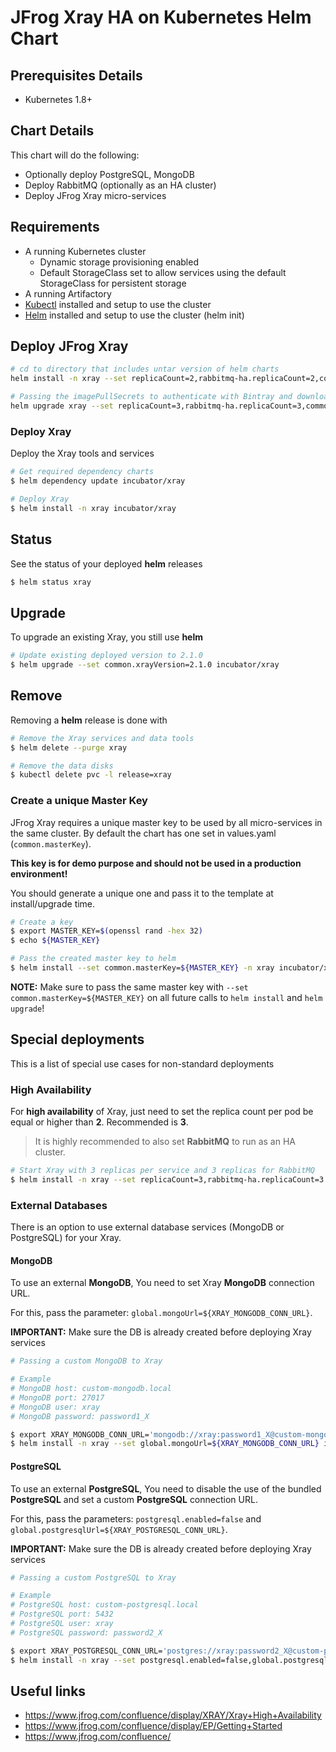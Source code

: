 # JFrog Xray HA on Kubernetes Helm Chart

## Prerequisites Details

* Kubernetes 1.8+

## Chart Details
This chart will do the following:

* Optionally deploy PostgreSQL, MongoDB
* Deploy RabbitMQ (optionally as an HA cluster)
* Deploy JFrog Xray micro-services

## Requirements
- A running Kubernetes cluster
  - Dynamic storage provisioning enabled
  - Default StorageClass set to allow services using the default StorageClass for persistent storage
- A running Artifactory
- [Kubectl](https://kubernetes.io/docs/tasks/tools/install-kubectl/) installed and setup to use the cluster
- [Helm](https://helm.sh/) installed and setup to use the cluster (helm init)


## Deploy JFrog Xray
```bash
# cd to directory that includes untar version of helm charts
helm install -n xray --set replicaCount=2,rabbitmq-ha.replicaCount=2,common.masterKey=${MASTER_KEY} incubator/xray

# Passing the imagePullSecrets to authenticate with Bintray and download E+ docker images. 
helm upgrade xray --set replicaCount=3,rabbitmq-ha.replicaCount=3,common.masterKey=${MASTER_KEY} incubator/xray
```

### Deploy Xray
Deploy the Xray tools and services
```bash
# Get required dependency charts
$ helm dependency update incubator/xray

# Deploy Xray
$ helm install -n xray incubator/xray
```

## Status
See the status of your deployed **helm** releases
```bash
$ helm status xray 
```

## Upgrade
To upgrade an existing Xray, you still use **helm**
```bash
# Update existing deployed version to 2.1.0
$ helm upgrade --set common.xrayVersion=2.1.0 incubator/xray
```

## Remove
Removing a **helm** release is done with
```bash
# Remove the Xray services and data tools
$ helm delete --purge xray

# Remove the data disks
$ kubectl delete pvc -l release=xray
```

### Create a unique Master Key
JFrog Xray requires a unique master key to be used by all micro-services in the same cluster. By default the chart has one set in values.yaml (`common.masterKey`).

**This key is for demo purpose and should not be used in a production environment!**

You should generate a unique one and pass it to the template at install/upgrade time.
```bash
# Create a key
$ export MASTER_KEY=$(openssl rand -hex 32)
$ echo ${MASTER_KEY}

# Pass the created master key to helm
$ helm install --set common.masterKey=${MASTER_KEY} -n xray incubator/xray
```
**NOTE:** Make sure to pass the same master key with `--set common.masterKey=${MASTER_KEY}` on all future calls to `helm install` and `helm upgrade`!

## Special deployments
This is a list of special use cases for non-standard deployments

### High Availability
For **high availability** of Xray, just need to set the replica count per pod be equal or higher than **2**. Recommended is **3**.
> It is highly recommended to also set **RabbitMQ** to run as an HA cluster.
```bash
# Start Xray with 3 replicas per service and 3 replicas for RabbitMQ
$ helm install -n xray --set replicaCount=3,rabbitmq-ha.replicaCount=3 incubator/xray
```

### External Databases
There is an option to use external database services (MongoDB or PostgreSQL) for your Xray.

#### MongoDB
To use an external **MongoDB**, You need to set Xray **MongoDB** connection URL.

For this, pass the parameter: `global.mongoUrl=${XRAY_MONGODB_CONN_URL}`.

**IMPORTANT:** Make sure the DB is already created before deploying Xray services
```bash
# Passing a custom MongoDB to Xray

# Example
# MongoDB host: custom-mongodb.local
# MongoDB port: 27017
# MongoDB user: xray
# MongoDB password: password1_X

$ export XRAY_MONGODB_CONN_URL='mongodb://xray:password1_X@custom-mongodb.local:27017/?authSource=xray&authMechanism=SCRAM-SHA-1'
$ helm install -n xray --set global.mongoUrl=${XRAY_MONGODB_CONN_URL} incubator/xray
```

#### PostgreSQL
To use an external **PostgreSQL**, You need to disable the use of the bundled **PostgreSQL** and set a custom **PostgreSQL** connection URL.

For this, pass the parameters: `postgresql.enabled=false` and `global.postgresqlUrl=${XRAY_POSTGRESQL_CONN_URL}`.

**IMPORTANT:** Make sure the DB is already created before deploying Xray services
```bash
# Passing a custom PostgreSQL to Xray

# Example
# PostgreSQL host: custom-postgresql.local
# PostgreSQL port: 5432
# PostgreSQL user: xray
# PostgreSQL password: password2_X

$ export XRAY_POSTGRESQL_CONN_URL='postgres://xray:password2_X@custom-postgresql.local:5432/xraydb?sslmode=disable'
$ helm install -n xray --set postgresql.enabled=false,global.postgresqlUrl=${XRAY_POSTGRESQL_CONN_URL} incubator/xray
```

## Useful links
- https://www.jfrog.com/confluence/display/XRAY/Xray+High+Availability
- https://www.jfrog.com/confluence/display/EP/Getting+Started
- https://www.jfrog.com/confluence/
